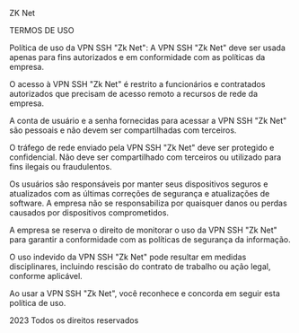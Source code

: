 
ZK Net

TERMOS DE USO

Política de uso da VPN SSH "Zk Net":
A VPN SSH "Zk Net" deve ser usada apenas para fins autorizados e em conformidade com as políticas da empresa.

O acesso à VPN SSH "Zk Net" é restrito a funcionários e contratados autorizados que precisam de acesso remoto a recursos de rede da empresa.

A conta de usuário e a senha fornecidas para acessar a VPN SSH "Zk Net" são pessoais e não devem ser compartilhadas com terceiros.

O tráfego de rede enviado pela VPN SSH "Zk Net" deve ser protegido e confidencial. Não deve ser compartilhado com terceiros ou utilizado para fins ilegais ou fraudulentos.

Os usuários são responsáveis ​​por manter seus dispositivos seguros e atualizados com as últimas correções de segurança e atualizações de software. A empresa não se responsabiliza por quaisquer danos ou perdas causados ​​por dispositivos comprometidos.

A empresa se reserva o direito de monitorar o uso da VPN SSH "Zk Net" para garantir a conformidade com as políticas de segurança da informação.

O uso indevido da VPN SSH "Zk Net" pode resultar em medidas disciplinares, incluindo rescisão do contrato de trabalho ou ação legal, conforme aplicável.

Ao usar a VPN SSH "Zk Net", você reconhece e concorda em seguir esta política de uso.


2023
Todos os direitos reservados
